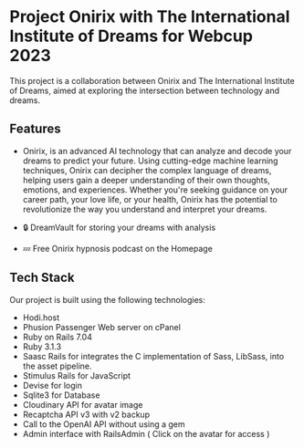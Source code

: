 

# Project Onirix with The International Institute of Dreams for Webcup 2023

This project is a collaboration between Onirix and The International Institute of Dreams, aimed at exploring the intersection between technology and dreams.

## Features
- Onirix, is an advanced AI technology that can analyze and decode your dreams to predict your future.
  Using cutting-edge machine learning techniques, Onirix can decipher the complex language of dreams, helping users gain a deeper understanding of their own   thoughts, emotions, and experiences. Whether you're seeking guidance on your career path, your love life, or your health, Onirix has the potential to       revolutionize the way you understand and interpret your dreams.
 
 - 🔒 DreamVault for storing your  dreams with analysis
 
 - 💤 Free Onirix hypnosis podcast on the Homepage

## Tech Stack

Our project is built using the following technologies:
- Hodi.host
- Phusion Passenger Web server on cPanel
- Ruby on Rails 7.04
- Ruby 3.1.3
- Saasc Rails for integrates the C implementation of Sass, LibSass, into the asset pipeline.
- Stimulus Rails for JavaScript
- Devise for login
- Sqlite3 for Database
- Cloudinary API for avatar image
- Recaptcha API v3 with v2 backup
- Call to the OpenAI API without using a gem
- Admin interface with RailsAdmin ( Click on the avatar for access )






